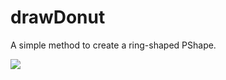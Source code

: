 # drawDonut

A simple method to create a ring-shaped PShape.

![](https://raw.githubusercontent.com/hamoid/Fun-Programming/master/processing/ideas/2019/11/drawDonut/thumb.jpg)
